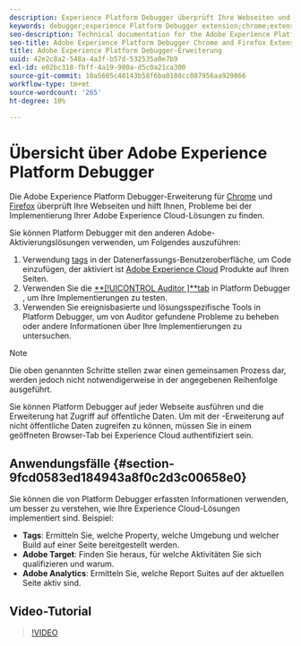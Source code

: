 ```yaml
---
description: Experience Platform Debugger überprüft Ihre Webseiten und hilft Ihnen, Probleme bei der Implementierung Ihrer Experience Cloud-Lösungen zu finden.
keywords: debugger;experience Platform Debugger extension;chrome;extension
seo-description: Technical documentation for the Adobe Experience Platform Debugger Chrome and Firefox Extension - examine your web pages and understand problems with your Experience Cloud solution mplementations
seo-title: Adobe Experience Platform Debugger Chrome and Firefox Extension
title: Adobe Experience Platform Debugger-Erweiterung
uuid: 42e2c8a2-548a-4a3f-b57d-532535a0e7b9
exl-id: e02bc318-fbff-4a19-980a-d5c0a21ca300
source-git-commit: 10a5605c40143b58f6ba0108cc087956aa929866
workflow-type: tm+mt
source-wordcount: '265'
ht-degree: 10%

---
```


# Übersicht über Adobe Experience Platform Debugger

Die Adobe Experience Platform Debugger-Erweiterung für [Chrome](https://chrome.google.com/webstore/detail/adobe-experience-cloud-de/ocdmogmohccmeicdhlhhgepeaijenapj) und [Firefox](https://addons.mozilla.org/de/firefox/addon/adobe-experience-platform-dbg/) überprüft Ihre Webseiten und hilft Ihnen, Probleme bei der Implementierung Ihrer Adobe Experience Cloud-Lösungen zu finden.

Sie können Platform Debugger mit den anderen Adobe-Aktivierungslösungen verwenden, um Folgendes auszuführen:

1. Verwendung [tags](../tags/home.md) in der Datenerfassungs-Benutzeroberfläche, um Code einzufügen, der aktiviert ist [Adobe Experience Cloud](https://experienceleague.adobe.com/docs/core-services/interface/experience-cloud.html?lang=de) Produkte auf Ihren Seiten.
1. Verwenden Sie die [**[!UICONTROL Auditor ]**tab](./auditor/overview.md) in Platform Debugger , um Ihre Implementierungen zu testen.
1. Verwenden Sie ereignisbasierte und lösungsspezifische Tools in Platform Debugger, um von Auditor gefundene Probleme zu beheben oder andere Informationen über Ihre Implementierungen zu untersuchen.

>[!NOTE]
>
>Die oben genannten Schritte stellen zwar einen gemeinsamen Prozess dar, werden jedoch nicht notwendigerweise in der angegebenen Reihenfolge ausgeführt.

Sie können Platform Debugger auf jeder Webseite ausführen und die Erweiterung hat Zugriff auf öffentliche Daten. Um mit der -Erweiterung auf nicht öffentliche Daten zugreifen zu können, müssen Sie in einem geöffneten Browser-Tab bei Experience Cloud authentifiziert sein.

## Anwendungsfälle {#section-9fcd0583ed184943a8f0c2d3c00658e0}

Sie können die von Platform Debugger erfassten Informationen verwenden, um besser zu verstehen, wie Ihre Experience Cloud-Lösungen implementiert sind. Beispiel:

* **Tags**: Ermitteln Sie, welche Property, welche Umgebung und welcher Build auf einer Seite bereitgestellt werden.
* **Adobe Target**: Finden Sie heraus, für welche Aktivitäten Sie sich qualifizieren und warum.
* **Adobe Analytics**: Ermitteln Sie, welche Report Suites auf der aktuellen Seite aktiv sind.

## Video-Tutorial

>[!VIDEO](https://video.tv.adobe.com/v/32156?quality=12&learn=on)
